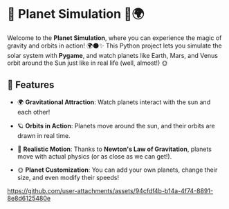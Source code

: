 # 🌌 Planet Simulation 🚀🌍

Welcome to the **Planet Simulation**, where you can experience the magic of gravity and orbits in action! 🌍🌑✨ This Python project lets you simulate the solar system with **Pygame**, and watch planets like Earth, Mars, and Venus orbit around the Sun just like in real life (well, almost!) 🌞

## 🚀 Features

- 🌍 **Gravitational Attraction**: Watch planets interact with the sun and each other!
  
- 🪐 **Orbits in Action**: Planets move around the sun, and their orbits are drawn in real time.
  
- 🌟 **Realistic Motion**: Thanks to **Newton's Law of Gravitation**, planets move with actual physics (or as close as we can get!).
  
- 🌞 **Planet Customization**: You can add your own planets, change their size, and even modify their speeds!



https://github.com/user-attachments/assets/94cfdf4b-b14a-4f74-8891-8e8d6125480e


